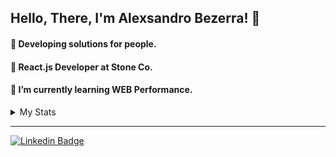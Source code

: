 ## Hello, There, I'm Alexsandro Bezerra! :wave:

#### :telescope: Developing solutions for people.
#### :green_heart: React.js Developer at Stone Co.
#### :seedling: I’m currently learning WEB Performance.

<details>
  <summary>My Stats</summary>

  <p align="center" display="flex">
    <img alt="Alexsandro's github stats" src="https://github-readme-stats.vercel.app/api?username=AlexsandroBezerra&show_icons=true&theme=radical" />
    <img alt="Top Langs" src="https://github-readme-stats.vercel.app/api/top-langs/?username=AlexsandroBezerra&layout=compact&theme=radical" />
  </p>
</details>

---

[![Linkedin Badge](https://img.shields.io/badge/LinkedIn-0077B5?style=for-the-badge&logo=linkedin&logoColor=white&link=https://www.linkedin.com/in/alexsandrobezerra)](https://www.linkedin.com/in/alexsandrobezerra)

<!--
- 🔭 I’m currently working on ...
- 👯 I’m looking to collaborate ...
- 🌱 I’m currently learning ...
- 👯 I’m looking to collaborate on ...
- 🤔 I’m looking for help with ...
- 💬 Ask me about ...
- 📫 How to reach me: ...
- 😄 Pronouns: ...
- ⚡ Fun fact: ...
-->
